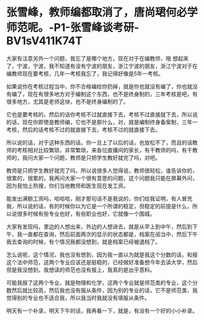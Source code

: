 # 张雪峰，教师编都取消了，唐尚珺何必学师范呢。-P1-张雪峰谈考研-BV1sV411K74T

大家有注意另外一个问题，我忘了是哪个地方，现在对于在编教师，哦 想起来了，宁波，宁波，我不知道有没有宁波的朋友，浙江宁波的朋友，浙江宁波对于在编教师现在要考核，几年一考核我忘了，我记得好像是5年一考核。

如果说你在考核过程当中，你不合格编给你扔掉，就是你也就没有编了，你也就没有编了，现在有很多地方对于编制这个东西，也不是终身制的，三年考核是吧，有很多地方，尤其是老师这块，也不是终身编制的了。

它也是要考核的，然后的话你考核不过就直接下去，考核不过直接就下去，所以说的话，现在你即使是教师编，它也不是那什么，对，就是编制终身备案制，三年一考核，然后的话考核不过的就直接下去，考核不过的就直接下去。

所以说的话，对于这种东西的话，你一旦上了以后的话，也放松不了，而且的话教师的考核相对比较繁琐，非常繁琐，来各位直播间的家长，有干教师的吗，有干教师的，我问大家一个问题，教师是只把学生教好就完了吗，对吧。

教师是只把学生教好就完了吗，所以说很多人觉得说，教师很轻松，谁告诉你的，很累的，很累的，我再问大家一个很有意思的问题，这个问题我只能在屏幕外问，因为我怕上热搜，你们当地教师和医生现在发工资。

能发出满额工资吗，哈哈哈，刚才那句话不是我说的，你们给我证明，有人冒充我，所以说的话，有的时候你以为它是一个所谓的稳定，但稳定的前提是什么，所以说很多时候有些专业也好，有些职业也好，它就像一个围城。

大家有发现吗，里边的人想出来，外边的人想进去，就是从早上到中午，然后到下午，我一直都在查询，然后前面两次的显示的状态都是，档案在阅当中，然后下午我去查询的时候，有个情况我都没想到，就是档案已经被退档了。

怎么说呢，这个情况，我也没有想到，因为我一直以为就是我这个分数的话，和报这个法中师范，这两个专业应该还是挺稳的，已经做好准备想今年去读大学，然后但是我没想到，我想读的师范也没有报上，我真的是出乎意料。

可能我报了这两个专业，就是物理和化学，这两个专业就是师范类的专业，这个分数然后就比较高，然后我也没有服从条件，因为别的专业的话，它不是师范类，我觉得别的专业也不适合我，所以我当时我就没有填服从条件。

明天有一个补录，明天下午的话，我再看一下，就是，有没有一个好的小小补录。